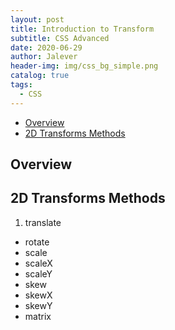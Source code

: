 ```yaml
---
layout: post
title: Introduction to Transform
subtitle: CSS Advanced
date: 2020-06-29
author: Jalever
header-img: img/css_bg_simple.png
catalog: true
tags:
  - CSS
---
```


- [Overview](#overview)
- [2D Transforms Methods](#2d-transforms-methods)

## Overview

## 2D Transforms Methods
1. translate
   
- rotate
- scale
- scaleX
- scaleY
- skew
- skewX
- skewY
- matrix

